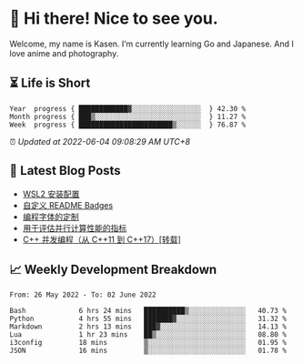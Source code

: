 <h1>👋 Hi there! Nice to see you.</h1>

Welcome, my name is Kasen. I’m currently learning Go and Japanese. And I love anime and photography.


## ⏳ Life is Short

<!-- Start of Time Progress Bar -->
``` text
Year  progress { ████████████▓░░░░░░░░░░░░░░░░░  } 42.30 %
Month progress { ███▒░░░░░░░░░░░░░░░░░░░░░░░░░░  } 11.27 %
Week  progress { ███████████████████████▒░░░░░░  } 76.87 %
```

⏰ *Updated at 2022-06-04 09:08:29 AM UTC+8*

<!-- End of Time Progress Bar -->

## 📝 Latest Blog Posts

<!-- BLOG-POST-LIST:START -->
- [WSL2 安装配置](https://blog.imkasen.com/wsl2-config.html)
- [自定义 README Badges](https://blog.imkasen.com/custom-readme-badges.html)
- [编程字体的定制](https://blog.imkasen.com/coding-fonts-configuration.html)
- [用于评估并行计算性能的指标](https://blog.imkasen.com/parallel-performance-metrics.html)
- [C++ 并发编程（从 C++11 到 C++17）[转载]](https://blog.imkasen.com/cpp-concurrency.html)
<!-- BLOG-POST-LIST:END -->

## 📈 Weekly Development Breakdown

<!--START_SECTION:waka-->

```text
From: 26 May 2022 - To: 02 June 2022

Bash             6 hrs 24 mins   ██████████▒░░░░░░░░░░░░░░   40.73 %
Python           4 hrs 55 mins   ███████▓░░░░░░░░░░░░░░░░░   31.32 %
Markdown         2 hrs 13 mins   ███▓░░░░░░░░░░░░░░░░░░░░░   14.13 %
Lua              1 hr 23 mins    ██▒░░░░░░░░░░░░░░░░░░░░░░   08.80 %
i3config         18 mins         ▒░░░░░░░░░░░░░░░░░░░░░░░░   01.95 %
JSON             16 mins         ▒░░░░░░░░░░░░░░░░░░░░░░░░   01.78 %
```

<!--END_SECTION:waka-->
